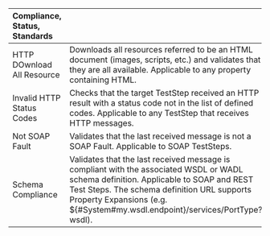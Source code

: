  
 
|   __Compliance, Status, Standards__|   |
|:---|:---| 
|   HTTP DOwnload All Resource|   Downloads all resources referred to be an HTML document (images, scripts, etc.) and validates that they are all available. Applicable to any property containing HTML. |
|   Invalid HTTP Status Codes|   Checks that the target TestStep received an HTTP result with a status code not in the list of defined codes. Applicable to any TestStep that receives HTTP messages. |
|   Not SOAP Fault|   Validates that the last received message is not a SOAP Fault. Applicable to SOAP TestSteps. |
|   Schema Compliance|   Validates that the last received message is compliant with the associated WSDL or WADL schema definition. Applicable to SOAP and REST Test Steps. The schema definition URL supports Property Expansions (e.g. ${#System#my.wsdl.endpoint}/services/PortType? wsdl). |

 
